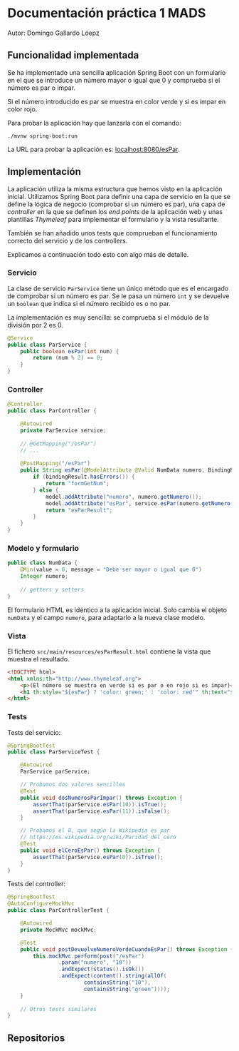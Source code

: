 # Documentación práctica 1 MADS

Autor: Domingo Gallardo Lóepz

## Funcionalidad implementada

Se ha implementado una sencilla aplicación Spring Boot con un formulario
en el que se introduce un número mayor o igual que 0 y comprueba si
el número es par o impar.

Si el número introducido es par se muestra en color verde y si es impar 
en color rojo.

Para probar la aplicación hay que lanzarla con el comando:

```
./mvnw spring-boot:run
```

La URL para probar la aplicación es: <localhost:8080/esPar>.

## Implementación

La aplicación utiliza la misma estructura que hemos visto en la 
aplicación inicial. Utilizamos Spring Boot para definir una capa de
servicio en la que se define la lógica de negocio (comprobar
si un número es par), una capa de _controller_ en la que se definen los _end points_
de la aplicación web y unas plantillas _Thymeleaf_ para implementar el formulario y 
la vista resultante. 

También se han añadido unos tests que comprueban el funcionamiento correcto
del servicio y de los controllers.

Explicamos a continuación todo esto con algo más de detalle.

### Servicio

La clase de servicio `ParService` tiene un único método que es el encargado
de comprobar si un número es par. Se le pasa un número `int` y se 
devuelve un `boolean` que indica si el número recibido es o no par.

La implementación es muy sencilla: se comprueba si el módulo de la división
por 2 es 0.

```java
@Service
public class ParService { 
    public boolean esPar(int num) {
        return (num % 2) == 0;
    }
}
```

### Controller


```java
@Controller
public class ParController {

    @Autowired
    private ParService service;
    
    // @GetMapping("/esPar")
    // ...
    
    @PostMapping("/esPar")
    public String esPar(@ModelAttribute @Valid NumData numero, BindingResult bindingResult, Model model) {
        if (bindingResult.hasErrors()) {
            return "formGetNum";
        } else {
            model.addAttribute("numero", numero.getNumero());
            model.addAttribute("esPar", service.esPar(numero.getNumero()));
            return "esParResult";
        }
    }
}
```

### Modelo y formulario

```java
public class NumData {
    @Min(value = 0, message = "Debe ser mayor o igual que 0")
    Integer numero;
    
    // getters y setters
}
```

El formulario HTML es idéntico a la aplicación inicial. Solo cambia 
el objeto `numData` y el campo `numero`, para adaptarlo a la nueva
clase modelo.

### Vista

El fichero `src/main/resources/esParResult.html` contiene la vista 
que muestra el resultado.

```html
<!DOCTYPE html>
<html xmlns:th="http://www.thymeleaf.org">
    <p>(El número se muestra en verde si es par o en rojo si es impar)</p>
    <h1 th:style="${esPar} ? 'color: green;' : 'color: red'" th:text="${numero}" </h1>
</html>
```

### Tests

Tests del servicio:

```java
@SpringBootTest
public class ParServiceTest {

    @Autowired
    ParService parService;

    // Probamos dos valores sencillos
    @Test
    public void dosNumerosParImpar() throws Exception {
        assertThat(parService.esPar(10)).isTrue();
        assertThat(parService.esPar(11)).isFalse();
    }

    // Probamos el 0, que según la Wikipedia es par
    // https://es.wikipedia.org/wiki/Paridad_del_cero
    @Test
    public void elCeroEsPar() throws Exception {
        assertThat(parService.esPar(0)).isTrue();
    }
}
```

Tests del controller:

```java
@SpringBootTest
@AutoConfigureMockMvc
public class ParControllerTest {

    @Autowired
    private MockMvc mockMvc;

    @Test
    public void postDevuelveNumeroVerdeCuandoEsPar() throws Exception {
        this.mockMvc.perform(post("/esPar")
                .param("numero", "10"))
                .andExpect(status().isOk())
                .andExpect(content().string(allOf(
                        containsString("10"),
                        containsString("green"))));
    }
    
    // Otros tests similares
}
```

## Repositorios


